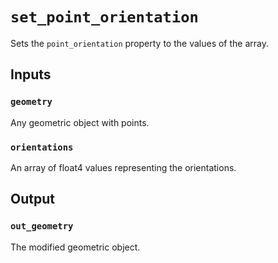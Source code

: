 # `set_point_orientation`

Sets the `point_orientation` property to the values of the array. 

## Inputs

### `geometry`
Any geometric object with points.

### `orientations`
An array of float4 values representing the orientations.

## Output

### `out_geometry`
The modified geometric object.
